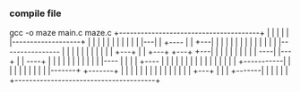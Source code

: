 ### compile file
gcc -o maze main.c maze.c
+---------------------------------------+
|       |                               |
|   |   |-------------------+   |   |   |
|   |   |           |       |   |   |   |
|---|   |   +----   |   |   +---|   |   |
|   |   |   |           |       |   |   |
|   |   |   |----------------   |   |   |
|       |   |       |           |   |   |
|   +---+   |   |   +---+   +---+   +---|
|   |       |   |       |   |           |
|   |   ----|   |---+   |   |   ----+   |
|   |       |   |   |   |   |       |   |
|   |----   |   |   |   |   +----   |   |
|   |       |   |   |   |           |   |
|   |   |   |   |   |   +-----------|   |
|   |   |           |       |       |   |
|   |-------+   +-------+   |   |   |   |
|   |       |   |       |   |   |       |
|   |   |   +---+   |   |   |   +-------|
|       |           |       |           |
+---------------------------------------+
